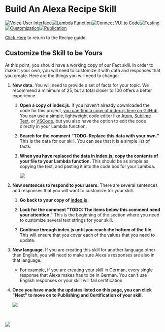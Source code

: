 # Build An Alexa Recipe Skill

[![Voice User Interface](https://m.media-amazon.com/images/G/01/mobile-apps/dex/alexa/alexa-skills-kit/tutorials/navigation/1-locked._TTH_.png)](../voice-user-interface)[![Lambda Function](https://m.media-amazon.com/images/G/01/mobile-apps/dex/alexa/alexa-skills-kit/tutorials/navigation/2-locked._TTH_.png)](../Lambda-Function)[![Connect VUI to Code](https://m.media-amazon.com/images/G/01/mobile-apps/dex/alexa/alexa-skills-kit/tutorials/navigation/3-locked._TTH_.png)](../connect-vui-to-code)[![Testing](https://m.media-amazon.com/images/G/01/mobile-apps/dex/alexa/alexa-skills-kit/tutorials/navigation/4-locked._TTH_.png)](../testing)[![Customization](https://m.media-amazon.com/images/G/01/mobile-apps/dex/alexa/alexa-skills-kit/tutorials/navigation/5-on._TTH_.png)](../customization)[![Publication](https://m.media-amazon.com/images/G/01/mobile-apps/dex/alexa/alexa-skills-kit/tutorials/navigation/6-off._TTH_.png)](../publication)


[Click Here](../README.md) to return to the Recipe guide.

## Customize the Skill to be Yours

At this point, you should have a working copy of our Fact skill.  In order to make it your own, you will need to customize it with data and responses that you create.  Here are the things you will need to change:

1.  **New data.** You will need to provide a set of facts for your topic.  We recommend a minimum of 25, but a total closer to 100 offers a better experience.

    1.  **Open a copy of index.js.** If you haven't already downloaded the code for this project, [you can find a copy of index.js here on GitHub](https://github.com/alexa/skill-sample-nodejs-fact/blob/master/src/index.js).  You can use a simple, lightweight code editor like [Atom](http://atom.io), [Sublime Text](http://sublimetext.com), or [VSCode](http://code.visualstudio.com), but you also have the option to edit the code directly in your Lambda function.

    2.  **Search for the comment "TODO: Replace this data with your own."**  This is the data for our skill.  You can see that it is a simple list of facts.

    3.  **When you have replaced the data in index.js, copy the contents of your file to your Lambda function.**  This should be as simple as copying the text, and pasting it into the code box for your Lambda.

        <img src="https://m.media-amazon.com/images/G/01/mobile-apps/dex/alexa/alexa-skills-kit/tutorials/fact/5-1-5-lambda-code-box._TTH_.png" />

2.  **New sentences to respond to your users.** There are several sentences and responses that you will want to customize for your skill.

    1.  **Go back to your copy of [index.js]((https://github.com/alexa/skill-sample-nodejs-fact/blob/master/src/index.js)).**

    2.  **Look for the comment "TODO: The items below this comment need your attention."** This is the beginning of the section where you need to customize several text strings for your skill.

    3.  **Continue through index.js until you reach the bottom of the file.**  This will ensure that you cover each of the values that you need to update.

3.  **New language.** If you are creating this skill for another language other than English, you will need to make sure Alexa's responses are also in that language.

    *  For example, if you are creating your skill in German, every single response that Alexa makes has to be in German.  You can't use English responses or your skill will fail certification.

4.  **Once you have made the updates listed on this page, you can click "Next" to move on to Publishing and Certification of your skill.**

    <a href="https://github.com/alexa/skill-sample-nodejs-fact/blob/master/step-by-step/"><img src="https://m.media-amazon.com/images/G/01/mobile-apps/dex/alexa/alexa-skills-kit/tutorials/general/3-7-next-button._TTH_.png" /></a>

<br/><br/>
<a href="../publication"><img src="https://m.media-amazon.com/images/G/01/mobile-apps/dex/alexa/alexa-skills-kit/tutorials/general/buttons/button_next_publication._TTH_.png" /></a>

<img height="1" width="1" src="https://www.facebook.com/tr?id=1847448698846169&ev=PageView&noscript=1"/>
